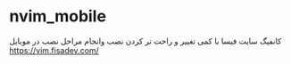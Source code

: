 # nvim_mobile
کانفیگ سایت فیسا با کمی تغییر و راحت تر کردن نصب وانجام مراحل نصب در موبایل
https://vim.fisadev.com/
